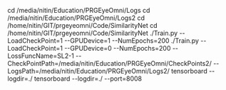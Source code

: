 cd /media/nitin/Education/PRGEyeOmni/Logs
cd /media/nitin/Education/PRGEyeOmni/Logs2
cd /home/nitin/GIT/prgeyeomni/Code/SimilarityNet
cd /home/nitin/GIT/prgeyeomni/Code/SimilarityNet
./Train.py --LoadCheckPoint=1 --GPUDevice=1 --NumEpochs=200
./Train.py --LoadCheckPoint=1 --GPUDevice=0 --NumEpochs=200 --LossFuncName=SL2-1 --CheckPointPath=/media/nitin/Education/PRGEyeOmni/CheckPoints2/ --LogsPath=/media/nitin/Education/PRGEyeOmni/Logs2/
tensorboard --logdir=./
tensorboard --logdir=./ --port=8008

